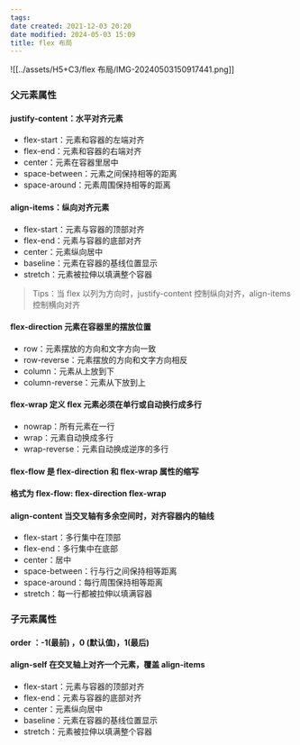 ```yaml
---
tags: 
date created: 2021-12-03 20:20
date modified: 2024-05-03 15:09
title: flex 布局
---
```

![[../assets/H5+C3/flex 布局/IMG-20240503150917441.png]]

### 父元素属性

#### justify-content：水平对齐元素

- flex-start：元素和容器的左端对齐
- flex-end：元素和容器的右端对齐
- center：元素在容器里居中
- space-between：元素之间保持相等的距离
- space-around：元素周围保持相等的距离

#### align-items：纵向对齐元素

- flex-start：元素与容器的顶部对齐
- flex-end：元素与容器的底部对齐
- center：元素纵向居中
- baseline：元素在容器的基线位置显示
- stretch：元素被拉伸以填满整个容器

> Tips：当 flex 以列为方向时，justify-content 控制纵向对齐，align-items 控制横向对齐

#### flex-direction 元素在容器里的摆放位置

- row：元素摆放的方向和文字方向一致
- row-reverse：元素摆放的方向和文字方向相反
- column：元素从上放到下
- column-reverse：元素从下放到上

#### flex-wrap 定义 flex 元素必须在单行或自动换行成多行

- nowrap：所有元素在一行
- wrap：元素自动换成多行
- wrap-reverse：元素自动换成逆序的多行

#### flex-flow 是 flex-direction 和 flex-wrap 属性的缩写 

#### 格式为 flex-flow: flex-direction flex-wrap

#### align-content 当交叉轴有多余空间时，对齐容器内的轴线

- flex-start：多行集中在顶部
- flex-end：多行集中在底部
- center：居中
- space-between：行与行之间保持相等距离
- space-around：每行周围保持相等距离
- stretch：每一行都被拉伸以填满容器

### 子元素属性

#### order ：-1(最前) ，0 (默认值)，1(最后)

#### align-self 在交叉轴上对齐一个元素，覆盖 align-items

- flex-start：元素与容器的顶部对齐
- flex-end：元素与容器的底部对齐
- center：元素纵向居中
- baseline：元素在容器的基线位置显示
- stretch：元素被拉伸以填满整个容器